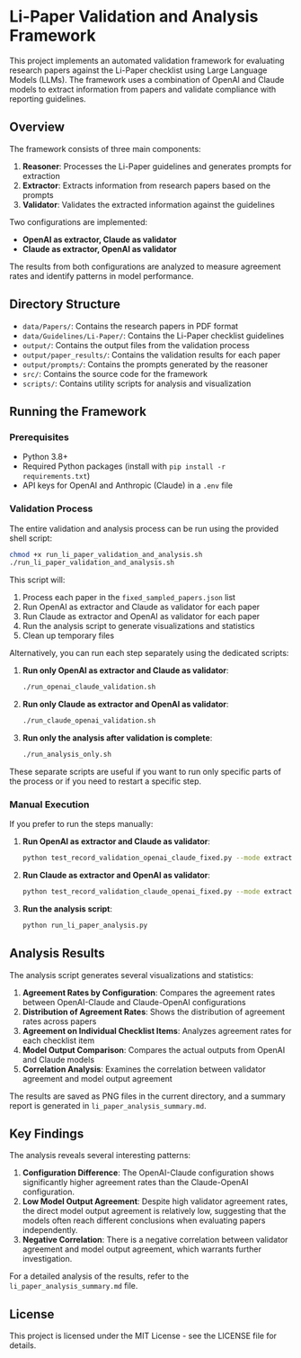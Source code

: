 # Li-Paper Validation and Analysis Framework

This project implements an automated validation framework for evaluating research papers against the Li-Paper checklist using Large Language Models (LLMs). The framework uses a combination of OpenAI and Claude models to extract information from papers and validate compliance with reporting guidelines.

## Overview

The framework consists of three main components:

1. **Reasoner**: Processes the Li-Paper guidelines and generates prompts for extraction
2. **Extractor**: Extracts information from research papers based on the prompts
3. **Validator**: Validates the extracted information against the guidelines

Two configurations are implemented:
- **OpenAI as extractor, Claude as validator**
- **Claude as extractor, OpenAI as validator**

The results from both configurations are analyzed to measure agreement rates and identify patterns in model performance.

## Directory Structure

- `data/Papers/`: Contains the research papers in PDF format
- `data/Guidelines/Li-Paper/`: Contains the Li-Paper checklist guidelines
- `output/`: Contains the output files from the validation process
- `output/paper_results/`: Contains the validation results for each paper
- `output/prompts/`: Contains the prompts generated by the reasoner
- `src/`: Contains the source code for the framework
- `scripts/`: Contains utility scripts for analysis and visualization

## Running the Framework

### Prerequisites

- Python 3.8+
- Required Python packages (install with `pip install -r requirements.txt`)
- API keys for OpenAI and Anthropic (Claude) in a `.env` file

### Validation Process

The entire validation and analysis process can be run using the provided shell script:

```bash
chmod +x run_li_paper_validation_and_analysis.sh
./run_li_paper_validation_and_analysis.sh
```

This script will:
1. Process each paper in the `fixed_sampled_papers.json` list
2. Run OpenAI as extractor and Claude as validator for each paper
3. Run Claude as extractor and OpenAI as validator for each paper
4. Run the analysis script to generate visualizations and statistics
5. Clean up temporary files

Alternatively, you can run each step separately using the dedicated scripts:

1. **Run only OpenAI as extractor and Claude as validator**:
   ```bash
   ./run_openai_claude_validation.sh
   ```

2. **Run only Claude as extractor and OpenAI as validator**:
   ```bash
   ./run_claude_openai_validation.sh
   ```

3. **Run only the analysis after validation is complete**:
   ```bash
   ./run_analysis_only.sh
   ```

These separate scripts are useful if you want to run only specific parts of the process or if you need to restart a specific step.

### Manual Execution

If you prefer to run the steps manually:

1. **Run OpenAI as extractor and Claude as validator**:
   ```bash
   python test_record_validation_openai_claude_fixed.py --mode extractor --prompts "output/prompts/20250319_123039_openai_reasoner_Li-Paper_prompts.json" --paper "data/Papers/PAPER_ID.pdf" --checklist "Li-Paper"
   ```

2. **Run Claude as extractor and OpenAI as validator**:
   ```bash
   python test_record_validation_claude_openai_fixed.py --mode extractor --prompts "output/prompts/20250319_123039_openai_reasoner_Li-Paper_prompts.json" --paper "data/Papers/PAPER_ID.pdf" --checklist "Li-Paper"
   ```

3. **Run the analysis script**:
   ```bash
   python run_li_paper_analysis.py
   ```

## Analysis Results

The analysis script generates several visualizations and statistics:

1. **Agreement Rates by Configuration**: Compares the agreement rates between OpenAI-Claude and Claude-OpenAI configurations
2. **Distribution of Agreement Rates**: Shows the distribution of agreement rates across papers
3. **Agreement on Individual Checklist Items**: Analyzes agreement rates for each checklist item
4. **Model Output Comparison**: Compares the actual outputs from OpenAI and Claude models
5. **Correlation Analysis**: Examines the correlation between validator agreement and model output agreement

The results are saved as PNG files in the current directory, and a summary report is generated in `li_paper_analysis_summary.md`.

## Key Findings

The analysis reveals several interesting patterns:

1. **Configuration Difference**: The OpenAI-Claude configuration shows significantly higher agreement rates than the Claude-OpenAI configuration.
2. **Low Model Output Agreement**: Despite high validator agreement rates, the direct model output agreement is relatively low, suggesting that the models often reach different conclusions when evaluating papers independently.
3. **Negative Correlation**: There is a negative correlation between validator agreement and model output agreement, which warrants further investigation.

For a detailed analysis of the results, refer to the `li_paper_analysis_summary.md` file.

## License

This project is licensed under the MIT License - see the LICENSE file for details.
